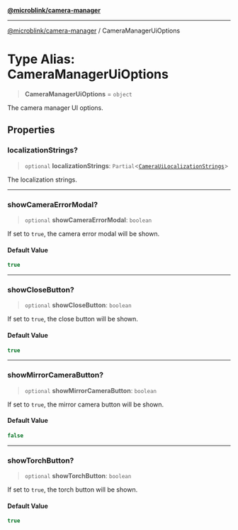 [**@microblink/camera-manager**](../README.md)

***

[@microblink/camera-manager](../README.md) / CameraManagerUiOptions

# Type Alias: CameraManagerUiOptions

> **CameraManagerUiOptions** = `object`

The camera manager UI options.

## Properties

### localizationStrings?

> `optional` **localizationStrings**: `Partial`\<[`CameraUiLocalizationStrings`](CameraUiLocalizationStrings.md)\>

The localization strings.

***

### showCameraErrorModal?

> `optional` **showCameraErrorModal**: `boolean`

If set to `true`, the camera error modal will be shown.

#### Default Value

```ts
true
```

***

### showCloseButton?

> `optional` **showCloseButton**: `boolean`

If set to `true`, the close button will be shown.

#### Default Value

```ts
true
```

***

### showMirrorCameraButton?

> `optional` **showMirrorCameraButton**: `boolean`

If set to `true`, the mirror camera button will be shown.

#### Default Value

```ts
false
```

***

### showTorchButton?

> `optional` **showTorchButton**: `boolean`

If set to `true`, the torch button will be shown.

#### Default Value

```ts
true
```
